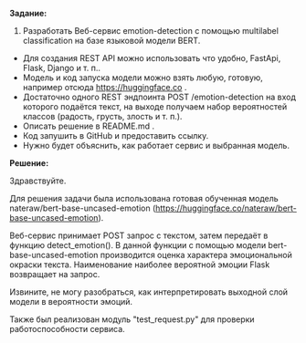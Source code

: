 **Задание:**

1. Разработать Веб-сервис emotion-detection с помощью multilabel classification на базе языковой модели BERT.
- Для создания REST API можно использовать что удобно, FastApi, Flask, Django и т. п..
- Модель и код запуска модели можно взять любую, готовую, например отсюда https://huggingface.co .
- Достаточно одного REST эндпоинта POST /emotion-detection на вход которого подаётся текст, на выходе получаем набор вероятностей классов (радость, грусть, злость и т. п.).
- Описать решение в README.md .
- Код запушить в GitHub и предоставить ссылку.
- Нужно будет объяснить, как работает сервис и выбранная модель.

**Решение:**

Здравствуйте.

Для решения задачи была использована готовая обученная модель
nateraw/bert-base-uncased-emotion
(https://huggingface.co/nateraw/bert-base-uncased-emotion).

Веб-сервис принимает POST запрос с текстом, затем передаёт в функцию detect_emotion().
В данной функции с помощью модели bert-base-uncased-emotion производится оценка характера эмоциональной окраски текста.
Наименование наиболее вероятной эмоции Flask возвращает на запрос.

Извините, не могу разобраться, как интерпретировать выходной слой модели в вероятности эмоций.

Также был реализован модуль "test_request.py" для проверки работоспособности сервиса.
